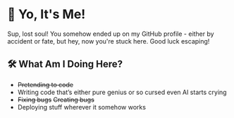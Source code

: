 # 👋 Yo, It's Me!  

Sup, lost soul! You somehow ended up on my GitHub profile - either by accident or fate, but hey, now you're stuck here. Good luck escaping!

## 🛠 What Am I Doing Here?  
- ~~Pretending to code~~  
- Writing code that’s either pure genius or so cursed even AI starts crying  
- ~~Fixing bugs~~ ~~Creating bugs~~  
- Deploying stuff wherever it somehow works
